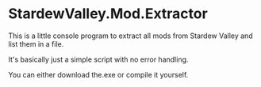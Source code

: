 # StardewValley.Mod.Extractor
This is a little console program to extract all mods from Stardew Valley and list them in a file.

It's basically just a simple script with no error handling.

You can either download the.exe or compile it yourself.
